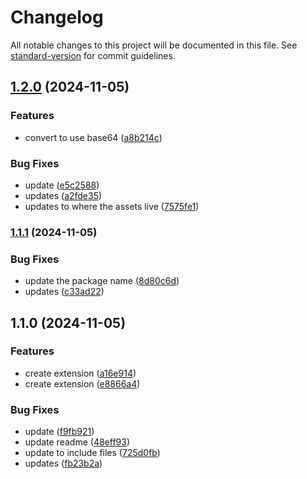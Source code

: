 # Changelog

All notable changes to this project will be documented in this file. See [standard-version](https://github.com/conventional-changelog/standard-version) for commit guidelines.

## [1.2.0](https://github.com/gtokman/corner-smoothing/compare/v1.1.1...v1.2.0) (2024-11-05)


### Features

* convert to use base64 ([a8b214c](https://github.com/gtokman/corner-smoothing/commit/a8b214c58ca016e8ca5a996efbe993cfa3c41712))


### Bug Fixes

* update ([e5c2588](https://github.com/gtokman/corner-smoothing/commit/e5c2588db59bc8f33b9adeeb69269739a1006371))
* updates ([a2fde35](https://github.com/gtokman/corner-smoothing/commit/a2fde352a188ae9705ed65ce60228afe2db3facf))
* updates to where the assets live ([7575fe1](https://github.com/gtokman/corner-smoothing/commit/7575fe19842f6f0d2ed4e38dab55327df70c765a))

### [1.1.1](https://github.com/gtokman/corner-smoothing/compare/v1.1.0...v1.1.1) (2024-11-05)


### Bug Fixes

* update the package name ([8d80c6d](https://github.com/gtokman/corner-smoothing/commit/8d80c6d0918bd02e8887ade8f2357427866b14ea))
* updates ([c33ad22](https://github.com/gtokman/corner-smoothing/commit/c33ad22b62db02b59998c8620c7e0bb29f5885f3))

## 1.1.0 (2024-11-05)


### Features

* create extension ([a16e914](https://github.com/gtokman/corner-smoothing/commit/a16e914f79b486e8e2e37656e239292e8fb13ee5))
* create extension ([e8866a4](https://github.com/gtokman/corner-smoothing/commit/e8866a4a8be263dc4b07f4ef1dbe123374bd1806))


### Bug Fixes

* update ([f9fb921](https://github.com/gtokman/corner-smoothing/commit/f9fb921612ea6bf98b917c953088b3aaf99055d8))
* update readme ([48eff93](https://github.com/gtokman/corner-smoothing/commit/48eff935c0c24a2fe7146958dee1a2b257d177ac))
* update to include files ([725d0fb](https://github.com/gtokman/corner-smoothing/commit/725d0fbc20e89acd8c9a3c6fcbc85f9961fb1523))
* updates ([fb23b2a](https://github.com/gtokman/corner-smoothing/commit/fb23b2ac6b891be6becafabc8d33007229bf5f89))
